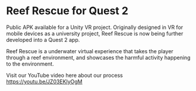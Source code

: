 # Reef Rescue for Quest 2
Public APK available for a Unity VR project. Originally designed in VR for mobile devices as a university project, Reef Rescue is now being further developed into a Quest 2 app.

Reef Rescue is a underwater virtual experience that takes the player through a reef environment, and showcases the harmful activity happening to the environment. 

Visit our YouTube video here about our process https://youtu.be/JZ03EKlyOgM
